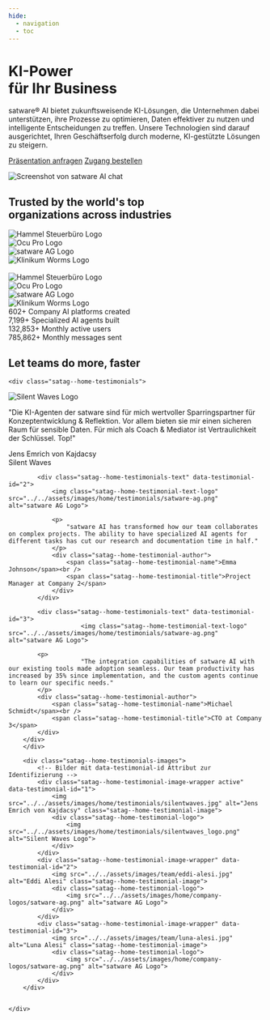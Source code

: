 ```yaml
---
hide:
  - navigation
  - toc
---
```



<div class="satag--home-landing">

<!-- Section entry -->

<div class="satag--home-hero entry">

<h1>KI-Power<br /> für Ihr Business</h1>

<div class="entry-text">
<span class="satag-trademark">satware®</span> AI bietet zukunftsweisende KI-Lösungen, die Unternehmen dabei
unterstützen, ihre Prozesse zu optimieren, Daten effektiver zu nutzen und intelligente Entscheidungen zu treffen. Unsere
Technologien sind darauf ausgerichtet, Ihren Geschäftserfolg durch moderne, KI-gestützte Lösungen zu steigern.
</div>

<p class="hero-buttons"><a class="md-button md-button--primary" href="/webinare/">Präsentation anfragen</a> <a class="md-button" href="/zugang/">Zugang bestellen</a></p>


<p class="screenshot-container satag--padding-container">
<img src="../assets/images/home/satware-ai-chat-screenshot.jpg" alt="Screenshot von satware AI chat" />
</p>




</div>

<!-- end Section entry -->

<!-- Section Companies -->

<div class="satag--home-companies satag--padding-container">

<h2>Trusted by the world's top<br /> organizations across industries</h2>


<div class="satag--home-companies-logo-container">
    <div class="satag--home-companies-logo">
        <img src="../assets/images/home/company-logos/hammel.png" alt="Hammel Steuerbüro Logo" />
    </div>
<div class="satag--home-companies-logo">
        <img src="../assets/images/home/company-logos/ocupro.png" alt="Ocu Pro Logo" />
    </div>
<div class="satag--home-companies-logo">
        <img src="../assets/images/home/company-logos/satware-ag.png" alt="satware AG Logo" />
    </div>
<div class="satag--home-companies-logo">
        <img src="../assets/images/home/company-logos/klinikum-worms.png" alt="Klinikum Worms Logo" />
    </div>
</div>
 <br /> 
<div class="satag--home-companies-logo-container">
    <div class="satag--home-companies-logo">
        <img src="../assets/images/home/company-logos/hammel.png" alt="Hammel Steuerbüro Logo" />
    </div>
<div class="satag--home-companies-logo">
        <img src="../assets/images/home/company-logos/ocupro.png" alt="Ocu Pro Logo" />
    </div>
<div class="satag--home-companies-logo">
        <img src="../assets/images/home/company-logos/satware-ag.png" alt="satware AG Logo" />
    </div>
<div class="satag--home-companies-logo">
        <img src="../assets/images/home/company-logos/klinikum-worms.png" alt="Klinikum Worms Logo" />
    </div>
</div>


</div>

<!-- end Section Companies -->

<!-- Section Counters -->

<div class="satag--home-counters ">

<div class="satag--home-counters-container satag--padding-container">
    <div class="satag--home-counter">
        <span class="satag--home-counter-icon"><i class="fa-thin fa-globe"></i></span>
        <span class="satag--home-counter-number">602+</span>
        Company AI platforms created
    </div>
<div class="satag--home-counter">
        <span class="satag--home-counter-icon"><i class="fa-thin fa-layer-group"></i></span>
        <span class="satag--home-counter-number">7,199+</span>
        Specialized AI agents built
    </div>
<div class="satag--home-counter">
        <span class="satag--home-counter-icon"><i class="fa-thin fa-arrow-trend-up"></i></span>
        <span class="satag--home-counter-number">132,853+</span>
        Monthly active users
    </div>
<div class="satag--home-counter">
        <span class="satag--home-counter-icon"><i class="fa-thin fa-message-smile"></i></span>
        <span class="satag--home-counter-number">785,862+</span>
        Monthly messages sent
    </div>
</div>

</div>

<!-- end Section Counters -->

<!-- start section testimonials -->
<div class="satag--home-testimonials-container satag--padding-container">
    <h2>Let teams do more, faster</h2>

    <div class="satag--home-testimonials">

<div class="satag--home-testimonials-text-container">
            <!-- Testimonial-Texte mit IDs zur Identifizierung -->
            <div class="satag--home-testimonials-text active" data-testimonial-id="1">
                <img class="satag--home-testimonial-text-logo" src="../../assets/images/home/testimonials/silentwaves_logo.png" alt="Silent Waves Logo">
                <p>
                    "Die KI-Agenten der satware sind für mich wertvoller Sparringspartner für Konzeptentwicklung & Reflektion.
Vor allem bieten sie mir einen sicheren Raum für sensible Daten.
Für mich als Coach & Mediator ist Vertraulichkeit der Schlüssel. Top!"
                </p>
                <div class="satag--home-testimonial-author">
                    <span class="satag--home-testimonial-name">Jens Emrich von Kajdacsy</span><br />
                    <span class="satag--home-testimonial-title">Silent Waves</span>
                </div>
            </div>

            <div class="satag--home-testimonials-text" data-testimonial-id="2">
                <img class="satag--home-testimonial-text-logo" src="../../assets/images/home/testimonials/satware-ag.png" alt="satware AG Logo">

                <p>
                    "satware AI has transformed how our team collaborates on complex projects. The ability to have specialized AI agents for different tasks has cut our research and documentation time in half."
                </p>
                <div class="satag--home-testimonial-author">
                    <span class="satag--home-testimonial-name">Emma Johnson</span><br />
                    <span class="satag--home-testimonial-title">Project Manager at Company 2</span>
                </div>
            </div>

            <div class="satag--home-testimonials-text" data-testimonial-id="3">
                        <img class="satag--home-testimonial-text-logo" src="../../assets/images/home/testimonials/satware-ag.png" alt="satware AG Logo">

            <p>
                        "The integration capabilities of satware AI with our existing tools made adoption seamless. Our team productivity has increased by 35% since implementation, and the custom agents continue to learn our specific needs."
            </p>
            <div class="satag--home-testimonial-author">
                <span class="satag--home-testimonial-name">Michael Schmidt</span><br />
                <span class="satag--home-testimonial-title">CTO at Company 3</span>
            </div>
        </div>
        </div>

        <div class="satag--home-testimonials-images">
            <!-- Bilder mit data-testimonial-id Attribut zur Identifizierung -->
            <div class="satag--home-testimonial-image-wrapper active" data-testimonial-id="1">
                <img src="../../assets/images/home/testimonials/silentwaves.jpg" alt="Jens Emrich von Kajdacsy" class="satag--home-testimonial-image">
                <div class="satag--home-testimonial-logo">
                    <img src="../../assets/images/home/testimonials/silentwaves_logo.png" alt="Silent Waves Logo">
                </div>
            </div>
            <div class="satag--home-testimonial-image-wrapper" data-testimonial-id="2">
                <img src="../../assets/images/team/eddi-alesi.jpg" alt="Eddi Alesi" class="satag--home-testimonial-image">
                <div class="satag--home-testimonial-logo">
                    <img src="../../assets/images/home/company-logos/satware-ag.png" alt="satware AG Logo">
                </div>
            </div>
            <div class="satag--home-testimonial-image-wrapper" data-testimonial-id="3">
                <img src="../../assets/images/team/luna-alesi.jpg" alt="Luna Alesi" class="satag--home-testimonial-image">
                <div class="satag--home-testimonial-logo">
                    <img src="../../assets/images/home/company-logos/satware-ag.png" alt="satware AG Logo">
                </div>
            </div>
        </div>


    </div>

</div>
<!-- end section testimonials -->

<script src="../javascripts/lightbox.js"></script>

</div>
